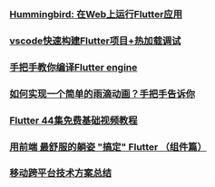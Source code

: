 ### [Hummingbird: 在Web上运行Flutter应用](https://juejin.im/post/5c07c3bbe51d451dee52bb75)
### [vscode快速构建Flutter项目+热加载调试](https://juejin.im/post/5c08b02e6fb9a049ec6addea)
### [手把手教你编译Flutter engine](https://juejin.im/post/5c24acd5f265da6164141236)
### [如何实现一个简单的雨滴动画？手把手告诉你](https://juejin.im/post/5c24a5acf265da613572a294)
### [Flutter 44集免费基础视频教程](https://juejin.im/post/5c452bac6fb9a049af6d919a)
### [用前端 最舒服的躺姿 "搞定" Flutter （组件篇）](https://juejin.im/post/5c41af466fb9a04a0e2d7d51)
### [移动跨平台技术方案总结](https://juejin.im/post/5c469f56e51d456e4138f911)
